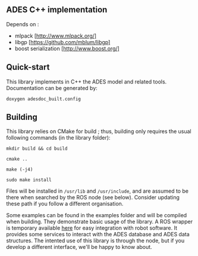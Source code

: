 ADES C++ implementation
----

Depends on :
 - mlpack [http://www.mlpack.org/]
 - libgp [https://github.com/mblum/libgp]
 - boost serialization [http://www.boost.org/]

## Quick-start

This library implements in C++ the ADES model and related tools. Documentation can be generated by:

```
doxygen adesdoc_built.config
```

## Building

This library relies on CMake for build ; thus, building only requires the usual following commands (in the library folder):

```
mkdir build && cd build

cmake ..

make (-j4)

sudo make install
```

Files will be installed in ```/usr/lib``` and ```/usr/include```, and are assumed to be there when searched by the ROS node (see below). Consider updating these path if you follow a different organisation.

Some examples can be found in the examples folder and will be compiled when building. They demonstrate basic usage of the library. A ROS wrapper is temporary available [here](https://github.com/r1d1/iis_libades_ros) for easy integration with robot software. It provides some services to interact with the ADES database and ADES data structures. The intented use of this library is through the node, but if you develop a different interface, we'll be happy to know about.

